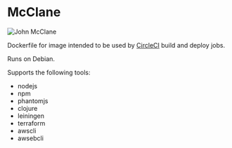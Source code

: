 # McClane
![John McClane](https://theblemish.com/images/2017/09/die-hard-bruce-willis.jpg)

 Dockerfile for image intended to be used by [CircleCI](https://circleci.com) build and deploy jobs.

 Runs on Debian.
 
 Supports the following tools:
  - nodejs
  - npm
  - phantomjs
  - clojure
  - leiningen
  - terraform
  - awscli
  - awsebcli

